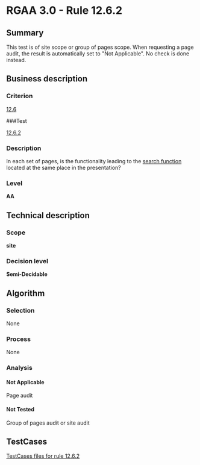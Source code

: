 # RGAA 3.0 -  Rule 12.6.2

## Summary

This test is of site scope or group of pages scope. When requesting a page audit, the result is automatically set to "Not Applicable". No check is done instead.

## Business description

### Criterion

[12.6](http://disic.github.io/rgaa_referentiel_en/RGAA3.0_Criteria_English_version_v1.html#crit-12-6)

###Test

[12.6.2](http://disic.github.io/rgaa_referentiel_en/RGAA3.0_Criteria_English_version_v1.html#test-12-6-2)

### Description
In each set of pages,
    is the functionality leading to the <a href="http://disic.github.io/rgaa_referentiel_en/RGAA3.0_Glossary_English_version_v1.html#mMoteurRecherche">search
  function</a> located at the same place in the
    presentation? 


### Level

**AA**

## Technical description

### Scope

**site**

### Decision level

**Semi-Decidable**

## Algorithm

### Selection

None

### Process

None

### Analysis

#### Not Applicable

Page audit 

#### Not Tested

Group of pages audit or site audit



##  TestCases 

[TestCases files for rule 12.6.2](https://github.com/Asqatasun/Asqatasun/tree/master/rules/rules-rgaa3.0/src/test/resources/testcases/rgaa30/Rgaa30Rule120602/) 


